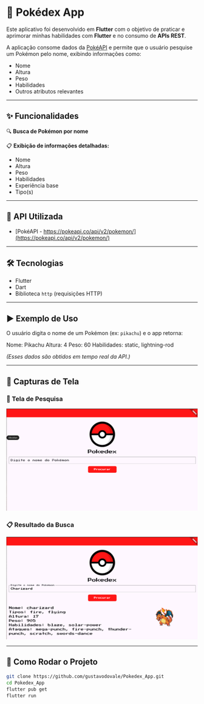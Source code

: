 # 📱 Pokédex App

Este aplicativo foi desenvolvido em **Flutter** com o objetivo de praticar e aprimorar minhas habilidades com **Flutter** e no consumo de **APIs REST**.

A aplicação consome dados da [PokéAPI](https://pokeapi.co/api/v2/pokemon/) e permite que o usuário pesquise um Pokémon pelo nome, exibindo informações como:

- Nome
- Altura
- Peso
- Habilidades
- Outros atributos relevantes

---

## ✨ Funcionalidades

🔍 **Busca de Pokémon por nome**

📋 **Exibição de informações detalhadas:**
- Nome
- Altura
- Peso
- Habilidades
- Experiência base
- Tipo(s)

---

## 🔗 API Utilizada

- [PokéAPI - https://pokeapi.co/api/v2/pokemon/](https://pokeapi.co/api/v2/pokemon/)

---

## 🛠️ Tecnologias

- Flutter
- Dart
- Biblioteca `http` (requisições HTTP)

---

## ▶️ Exemplo de Uso

O usuário digita o nome de um Pokémon (ex: `pikachu`) e o app retorna:

Nome: Pikachu
Altura: 4
Peso: 60
Habilidades: static, lightning-rod

*(Esses dados são obtidos em tempo real da API.)*

---

## 📸 Capturas de Tela

### 🔎 Tela de Pesquisa

![Tela de Pesquisa](imgs/Captura%20de%20tela%20de%202025-04-24%2012-05-49.png)

### 📋 Resultado da Busca

![Resultado do Pokémon](imgs/Captura%20de%20tela%20de%202025-04-24%2012-07-31.png)

---

## 🚀 Como Rodar o Projeto

```bash
git clone https://github.com/gustavodovale/Pokedex_App.git
cd Pokedex_App
flutter pub get
flutter run